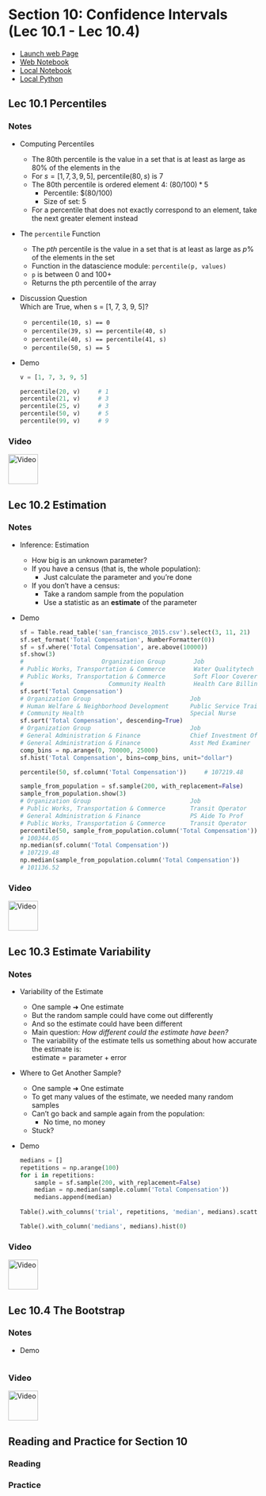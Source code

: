 # Section 10: Confidence Intervals (Lec 10.1 - Lec 10.4)

+ [Launch web Page](https://courses.edx.org/courses/course-v1:BerkeleyX+Data8.2x+1T2018/courseware/95ee24be1f714d51bb48d73712c71aba/854e86e246e04033a9768ce36ff03ace/1?activate_block_id=block-v1%3ABerkeleyX%2BData8.2x%2B1T2018%2Btype%40vertical%2Bblock%40e913cc86f3ee4781899e9baaef83f8f7)
+ [Web Notebook](https://hub.data8x.berkeley.edu/user/59d217c894d11dbd21d2d37ef6ae9675/notebooks/materials-x18/lec/x18/2/lec10.ipynb#)
+ [Local Notebook](./notebooks/lec110.ipynb)
+ [Local Python](./notebooks/lec10.py)

## Lec 10.1 Percentiles

### Notes

+ Computing Percentiles
    + The 80th percentile is the value in a set that is at least as large as $80\%$ of the elements in the  <br/>
    + For $s = [1, 7, 3, 9, 5]$, $\text{percentile}(80, s)$ is 7
    + The 80th percentile is ordered element 4: $(80/100) * 5$
        + Percentile: $(80/100)
        + Size of set: $5$
    + For a percentile that does not exactly correspond to an element, take the next greater element instead

+ The `percentile` Function
    + The $pth$ percentile is the value in a set that is at least as large as $p\%$ of the elements in the set
    + Function in the datascience module: `percentile(p, values)`
    + `p` is between 0 and 100+ 
    + Returns the pth percentile of the array

+ Discussion Question <br/>
    Which are True, when s = [1, 7, 3, 9, 5]?
    + `percentile(10, s) == 0`
    + `percentile(39, s) == percentile(40, s)`
    + `percentile(40, s) == percentile(41, s)`
    + `percentile(50, s) == 5`

+ Demo
    ```python
    v = [1, 7, 3, 9, 5]

    percentile(20, v)     # 1
    percentile(21, v)     # 3
    percentile(25, v)     # 3
    percentile(50, v)     # 5
    percentile(99, v)     # 9
    ```

### Video

<a href="https://edx-video.net/BERD82FD2018-V003500_DTH.mp4" alt="Lec 10.1 Percentiles" target="_blank">
  <img src="http://files.softicons.com/download/system-icons/windows-8-metro-invert-icons-by-dakirby309/png/64x64/Folders%20&%20OS/My%20Videos.png" alt="Video" width="60px"> 
</a>


## Lec 10.2 Estimation

### Notes

+ Inference: Estimation
    + How big is an unknown parameter?
    + If you have a census (that is, the whole population):
        + Just calculate the parameter and you’re done
    + If you don’t have a census:
        + Take a random sample from the population
        + Use a statistic as an __estimate__ of the parameter

+ Demo
    ```python
    sf = Table.read_table('san_francisco_2015.csv').select(3, 11, 21)
    sf.set_format('Total Compensation', NumberFormatter(0))
    sf = sf.where('Total Compensation', are.above(10000))
    sf.show(3)
    #                      Organization Group        Job                            Total Compensation
    # Public Works, Transportation & Commerce        Water Qualitytech I/II         117,767
    # Public Works, Transportation & Commerce        Soft Floor Coverer             41,210
    #                        Community Health        Health Care Billing Clerk 2    110,561
    sf.sort('Total Compensation')
    # Organization Group                            Job                     Total Compensation
    # Human Welfare & Neighborhood Development      Public Service Trainee  10,002
    # Community Health                              Special Nurse           10,003
    sf.sort('Total Compensation', descending=True)
    # Organization Group                            Job                             Total Compensation
    # General Administration & Finance              Chief Investment Officer        648,875
    # General Administration & Finance              Asst Med Examiner               480,509
    comp_bins = np.arange(0, 700000, 25000)
    sf.hist('Total Compensation', bins=comp_bins, unit="dollar")

    percentile(50, sf.column('Total Compensation'))     # 107219.48

    sample_from_population = sf.sample(200, with_replacement=False)
    sample_from_population.show(3)
    # Organization Group                            Job                     Total Compensation
    # Public Works, Transportation & Commerce       Transit Operator        126,052
    # General Administration & Finance              PS Aide To Prof         33,297
    # Public Works, Transportation & Commerce       Transit Operator        48,474
    percentile(50, sample_from_population.column('Total Compensation'))
    # 100344.05
    np.median(sf.column('Total Compensation'))
    # 107219.48
    np.median(sample_from_population.column('Total Compensation'))
    # 101136.52
    ```

### Video

<a href="https://edx-video.net/BERD82FD2018-V003600_DTH.mp4" alt="Lec 10.2 Estimation" target="_blank">
  <img src="http://files.softicons.com/download/system-icons/windows-8-metro-invert-icons-by-dakirby309/png/64x64/Folders%20&%20OS/My%20Videos.png" alt="Video" width="60px"> 
</a>


## Lec 10.3 Estimate Variability

### Notes

+ Variability of the Estimate
    + One sample ➜ One estimate
    + But the random sample could have come out differently
    + And so the estimate could have been different
    + Main question: _How different could the estimate have been?_
    + The variability of the estimate tells us something about how accurate the estimate is: <BR/>
        $\text{estimate} = \text{parameter} + \text{error}$

+ Where to Get Another Sample?
    + One sample ➜ One estimate
    + To get many values of the estimate, we needed many random samples
    + Can’t go back and sample again from the population:
        + No time, no money
    + Stuck?

+ Demo
    ```python
    medians = []
    repetitions = np.arange(100)
    for i in repetitions:
        sample = sf.sample(200, with_replacement=False)
        median = np.median(sample.column('Total Compensation'))
        medians.append(median)
        
    Table().with_columns('trial', repetitions, 'median', medians).scatter('trial')

    Table().with_column('medians', medians).hist(0)
    ```

### Video

<a href="https://edx-video.net/BERD82FD2018-V003400_DTH.mp4" alt="Lec 10.3 Estimate Variability" target="_blank">
  <img src="http://files.softicons.com/download/system-icons/windows-8-metro-invert-icons-by-dakirby309/png/64x64/Folders%20&%20OS/My%20Videos.png" alt="Video" width="60px"> 
</a>


## Lec 10.4 The Bootstrap

### Notes


+ Demo
    ```python

    ```

### Video

<a href="https://edx-video.net/BERD82FD2018-V003900_DTH.mp4" alt="Lec 10.4 The Bootstrap" target="_blank">
  <img src="http://files.softicons.com/download/system-icons/windows-8-metro-invert-icons-by-dakirby309/png/64x64/Folders%20&%20OS/My%20Videos.png" alt="Video" width="60px"> 
</a>


## Reading and Practice for Section 10

### Reading


### Practice
